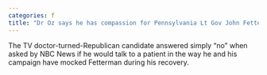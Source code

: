 ```yaml
---
categories: f
title: "Dr Oz says he has compassion for Pennsylvania Lt Gov John Fetterman after stroke"
---
```

The TV doctor-turned-Republican candidate answered simply “no” when asked by NBC News if he would talk to a patient in the way he and his campaign have mocked Fetterman during his recovery.